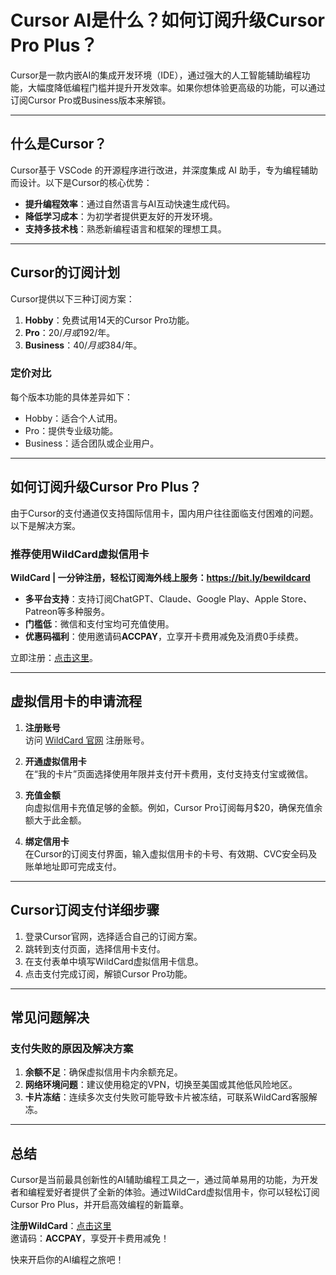 # Cursor AI是什么？如何订阅升级Cursor Pro Plus？

Cursor是一款内嵌AI的集成开发环境（IDE），通过强大的人工智能辅助编程功能，大幅度降低编程门槛并提升开发效率。如果你想体验更高级的功能，可以通过订阅Cursor Pro或Business版本来解锁。

---

## **什么是Cursor？**

Cursor基于 VSCode 的开源程序进行改进，并深度集成 AI 助手，专为编程辅助而设计。以下是Cursor的核心优势：
- **提升编程效率**：通过自然语言与AI互动快速生成代码。
- **降低学习成本**：为初学者提供更友好的开发环境。
- **支持多技术栈**：熟悉新编程语言和框架的理想工具。

---

## **Cursor的订阅计划**

Cursor提供以下三种订阅方案：
1. **Hobby**：免费试用14天的Cursor Pro功能。
2. **Pro**：$20/月或$192/年。
3. **Business**：$40/月或$384/年。

### 定价对比
每个版本功能的具体差异如下：
- Hobby：适合个人试用。
- Pro：提供专业级功能。
- Business：适合团队或企业用户。

---

## **如何订阅升级Cursor Pro Plus？**

由于Cursor的支付通道仅支持国际信用卡，国内用户往往面临支付困难的问题。以下是解决方案。

### **推荐使用WildCard虚拟信用卡**
**WildCard | 一分钟注册，轻松订阅海外线上服务：https://bit.ly/bewildcard**  
- **多平台支持**：支持订阅ChatGPT、Claude、Google Play、Apple Store、Patreon等多种服务。
- **门槛低**：微信和支付宝均可充值使用。
- **优惠码福利**：使用邀请码**ACCPAY**，立享开卡费用减免及消费0手续费。

立即注册：[点击这里](https://bit.ly/bewildcard)。

---

## **虚拟信用卡的申请流程**

1. **注册账号**  
   访问 [WildCard 官网](https://bit.ly/bewildcard) 注册账号。

2. **开通虚拟信用卡**  
   在“我的卡片”页面选择使用年限并支付开卡费用，支付支持支付宝或微信。

3. **充值金额**  
   向虚拟信用卡充值足够的金额。例如，Cursor Pro订阅每月$20，确保充值余额大于此金额。

4. **绑定信用卡**  
   在Cursor的订阅支付界面，输入虚拟信用卡的卡号、有效期、CVC安全码及账单地址即可完成支付。

---

## **Cursor订阅支付详细步骤**

1. 登录Cursor官网，选择适合自己的订阅方案。
2. 跳转到支付页面，选择信用卡支付。
3. 在支付表单中填写WildCard虚拟信用卡信息。
4. 点击支付完成订阅，解锁Cursor Pro功能。

---

## **常见问题解决**

### **支付失败的原因及解决方案**
1. **余额不足**：确保虚拟信用卡内余额充足。
2. **网络环境问题**：建议使用稳定的VPN，切换至美国或其他低风险地区。
3. **卡片冻结**：连续多次支付失败可能导致卡片被冻结，可联系WildCard客服解冻。

---

## **总结**

Cursor是当前最具创新性的AI辅助编程工具之一，通过简单易用的功能，为开发者和编程爱好者提供了全新的体验。通过WildCard虚拟信用卡，你可以轻松订阅Cursor Pro Plus，并开启高效编程的新篇章。

**注册WildCard**：[点击这里](https://bit.ly/bewildcard)  
邀请码：**ACCPAY**，享受开卡费用减免！

快来开启你的AI编程之旅吧！

